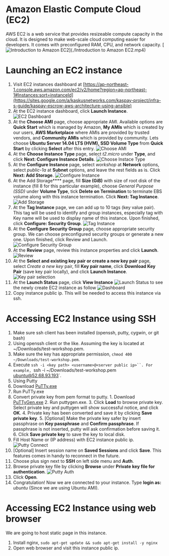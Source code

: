 # Amazon Elastic Compute Cloud (EC2)
AWS EC2 is a web service that provides resizeable compute capacity in the cloud. It is designed to make web-scale cloud computing easier for developers. It comes with preconfigured RAM, CPU, and network capacity.
[![Introduction to Amazon EC2](./Introtoec2vid_2.jpg)](./Introduction to Amazon EC2.mp4)

# Launching an EC2 instance
1. Visit EC2 instances dashboard at [https://ap-northeast-1.console.aws.amazon.com/ec2/v2/home?region=ap-northeast-1#Instances:sort=instanceId](https://sites.google.com/a/kaskusnetworks.com/kaspay-project/infra-s-guide/kaspay-escrow-aws-architecture-using-ansible)
2. At the EC2 instance dashboard, click **Launch Instance**. ![EC2 Dashboard](./ec2-dashboard.png)
3. At the **Choose AMI** page, choose appropriate AMI. Available options are **Quick Start** which is managed by Amazon, **My AMIs** which is created by our users, **AWS Marketplace** where AMIs are provided by trusted vendors, and **Community AMIs** which is provided by community. Lets choose **Ubuntu Server 14.04 LTS (HVM), SSD Volume Type** from **Quick Start** by clicking **Select** after this entry. ![Choose AMI](./ec2-choose-ami.png)
4. At the **Choose Instance Type** page, select *t2.micro* under **Type**, and click **Next: Configure Instance Details**. ![Choose Instace Type](./ec2-choose-instance-type.png)
5. At the **Configure Instance** page, select *workshop* at **Network** options, select *public-1a* at **Subnet** options, and leave the rest fields as is. Click **Next: Add Storage**. ![Configure Instance](./ec2-configure-instance.png)
6. At the Add Storage**** page, fill **Size (GiB)** with size of root disk of the instance (fill 8 for this particular example), choose *General Purpose (SSD)* under **Volume Type**, tick **Delete on Termination** to terminate EBS volume along with this instance termination. Click **Next: Tag Instance**. ![Add Storage](./ec2-add-storage.png)
7. At the **Tag Instance** page, we can add up to 10 tags (key value pair). This tag will be used to identify and group instances, especially tag with Key name will be used to display name of this instance. Upon finished, click **Configure: Security Group**. ![Tag Instance](./ec2-tag-instance.png)
8. At the **Configure Security Group** page, choose appropriate security group. We can choose preconfigured security groups or generate a new one. Upon finished, click Review and Launch. ![Configure Security Group](./ec2-configure-security-group.png)
9. At the **Review** page, review this instance properties and click **Launch**. ![Review](./ec2-review.png)
10. At the **Select and existing key pair or create a new key pair** page, select *Create a new key* pair, fill **Key pair name**, click **Download Key Pair** (save key pair locally), and click **Launch Instance**. ![Key pair selection](./ec2-key-pair-selection.png)
11. At the **Launch Status** page, click **View Instance**  ![Launch Status](./ec2-launch-status.png) to see the newly create EC2 instance as follow ![Dashboard](./ec2-dashboard-2.png)
12. Copy instance public ip. This will be needed to access this instance via ssh.

# Accessing EC2 Instance using SSH
1. Make sure ssh client has been installed (openssh, putty, cygwin, or git bash)
2. Using openssh client or the like. Assuming the key is located at ~/Downloads/test-workshop.pem.
  1. Make sure the key has appropriate permission, `chmod 400 ~/Downloads/test-workshop.pem`.
  2. Execute `ssh -i <key path> <username>@<server public ip>``. For example, `ssh -i ~/Downloads/test-workshop.pem ubuntu@52.68.93.193`.
3. Using Putty
  1. Download [PuTTy.exe](http://the.earth.li/~sgtatham/putty/latest/x86/putty.exe)
  2. Run PuTTy.exe
  3. Convert private key from pem format to putty.
    1. Download [PuTTyGen.exe](http://the.earth.li/~sgtatham/putty/latest/x86/puttygen.exe)
    2. Run puttygen.exe.
    3. Click **Load** to browse private key. Select private key and puttygen will show successful notice, and click **OK**.
    4. Private key has been converted and save it by clicking **Save private key**.
    5. [Optional] Make the private key safer by insert passphrase on **Key passphrase** and **Confirm passphrase**. If passphrase is not inserted, putty will ask confirmation before saving it.
    6. Click **Save private key** to save the key to local disk.
  4. Fill Host Name or (IP address) with EC2 instance public ip. ![Putty Connect](./putty-connect.jpg)
  5. [Optional] Insert session name on **Saved Sessions** and click **Save**. This features comes in handy to reconnect in the future.
  6. Choose plus sign next to **SSH** on left side menu and **Auth**.
  7. Browse private key file by clicking **Browse** under **Private key file for authentication**. ![Putty Auth](./putty-auth.jpg)
  8. Click **Open**.
  9. Congratulation! Now we are connected to your instance. Type **login as:** _ubuntu_ (Since we are using Ubuntu AMI).

# Accessing EC2 Instance using web browser
We are going to host static page in this instance.
1. Install nginx, `sudo apt-get update && sudo apt-get install -y nginx`
2. Open web browser and visit this instance public ip.
